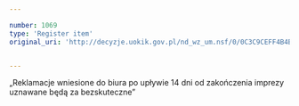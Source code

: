 ```yaml
---

number: 1069
type: 'Register item'
original_uri: 'http://decyzje.uokik.gov.pl/nd_wz_um.nsf/0/0C3C9CEFF4B4B979C12572DD003297D9?OpenDocument'


---
```


„Reklamacje wniesione do biura po upływie 14 dni od zakończenia imprezy uznawane będą za bezskuteczne”
